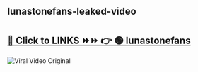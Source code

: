 
 ## lunastonefans-leaked-video 

# <h2><a href="https://clipsfans.com/lunastonefans&ref=git">🔗 Click to LINKS ⏩⏩ 👉 🟢 lunastonefans </a></h2>

<a href="https://clipsfans.com/lunastonefans&ref=git" rel="nofollow" data-target="animated-image.originalLink"><img src="https://i.ibb.co.com/xMMVF88/686577567.gif" alt="Viral Video Original" style="max-width: 100%; display: inline-block;" data-target="animated-image.originalImage"></a>
